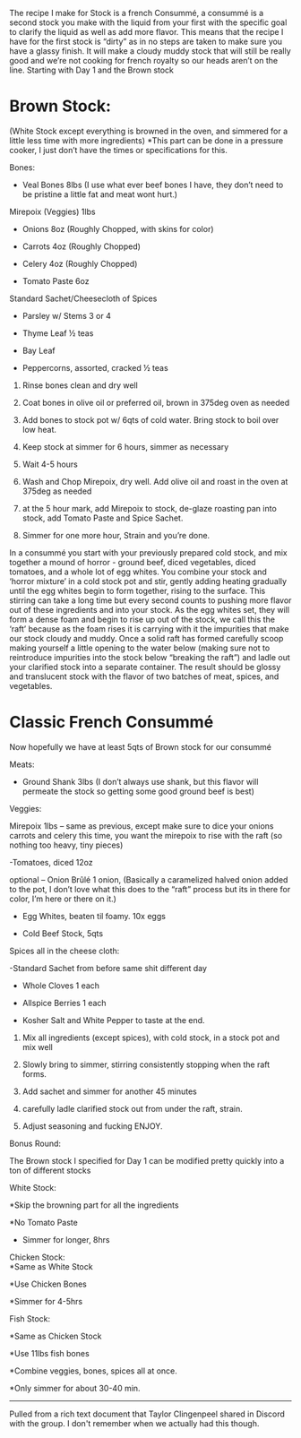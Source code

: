 The recipe I make for Stock is a french Consummé, a consummé is a second stock you make with the liquid from your first with the specific goal to clarify the liquid as well as add more flavor. This means that the recipe I have for the first stock is “dirty” as in no steps are taken to make sure you have a glassy finish. It will make a cloudy muddy stock that will still be really good and we’re not cooking for french royalty so our heads aren’t on the line. Starting with Day 1 and the Brown stock

  

# Brown Stock:

(White Stock except everything is browned in the oven, and simmered for a little less time with more ingredients) *This part can be done in a pressure cooker, I just don’t have the times or specifications for this.

Bones:

- Veal Bones 8lbs (I use what ever beef bones I have, they don’t need to be pristine a little fat and meat wont hurt.)

  

Mirepoix (Veggies) 1lbs

- Onions 8oz (Roughly Chopped, with skins for color)

- Carrots 4oz (Roughly Chopped)

- Celery 4oz (Roughly Chopped)

  

- Tomato Paste 6oz

  

Standard Sachet/Cheesecloth of Spices

- Parsley w/ Stems 3 or 4

- Thyme Leaf ½ teas

- Bay Leaf

- Peppercorns, assorted, cracked ½ teas

  

  

1) Rinse bones clean and dry well

2) Coat bones in olive oil or preferred oil, brown in 375deg oven as needed

3) Add bones to stock pot w/ 6qts of cold water. Bring stock to boil over low heat.

4) Keep stock at simmer for 6 hours, simmer as necessary

5) Wait 4-5 hours

5) Wash and Chop Mirepoix, dry well. Add olive oil and roast in the oven at 375deg as needed

6) at the 5 hour mark, add Mirepoix to stock, de-glaze roasting pan into stock, add Tomato Paste and Spice Sachet.

7) Simmer for one more hour, Strain and you’re done.

  

  

In a consummé you start with your previously prepared cold stock, and mix together a mound of horror - ground beef, diced vegetables, diced tomatoes, and a whole lot of egg whites. You combine your stock and ‘horror mixture’ in a cold stock pot and stir, gently adding heating gradually until the egg whites begin to form together, rising to the surface. This stirring can take a long time but every second counts to pushing more flavor out of these ingredients and into your stock. As the egg whites set, they will form a dense foam and begin to rise up out of the stock, we call this the ‘raft’ because as the foam rises it is carrying with it the impurities that make our stock cloudy and muddy. Once a solid raft has formed carefully scoop making yourself a little opening to the water below (making sure not to reintroduce impurities into the stock below “breaking the raft”) and ladle out your clarified stock into a separate container. The result should be glossy and translucent stock with the flavor of two batches of meat, spices, and vegetables.

  

# Classic French Consummé

Now hopefully we have at least 5qts of Brown stock for our consummé

  

Meats:

- Ground Shank 3lbs (I don’t always use shank, but this flavor will permeate the stock so getting some good ground beef is best)

  

Veggies:

Mirepoix 1lbs – same as previous, except make sure to dice your onions carrots and celery this time, you want the mirepoix to rise with the raft (so nothing too heavy, tiny pieces)

-Tomatoes, diced 12oz

optional – Onion Brûlé 1 onion, (Basically a caramelized halved onion added to the pot, I don’t love what this does to the “raft” process but its in there for color, I’m here or there on it.)

  

- Egg Whites, beaten til foamy. 10x eggs

  

- Cold Beef Stock, 5qts

  

Spices all in the cheese cloth:

-Standard Sachet from before same shit different day

- Whole Cloves 1 each

- Allspice Berries 1 each

  

- Kosher Salt and White Pepper to taste at the end.

  

  

1) Mix all ingredients (except spices), with cold stock, in a stock pot and mix well

2) Slowly bring to simmer, stirring consistently stopping when the raft forms.

3) Add sachet and simmer for another 45 minutes

4) carefully ladle clarified stock out from under the raft, strain.

5) Adjust seasoning and fucking ENJOY.

  

  

Bonus Round:  
  

The Brown stock I specified for Day 1 can be modified pretty quickly into a ton of different stocks  
  
White Stock:

*Skip the browning part for all the ingredients

*No Tomato Paste

* Simmer for longer, 8hrs

  

Chicken Stock:  
*Same as White Stock

*Use Chicken Bones

*Simmer for 4-5hrs

  

Fish Stock:

*Same as Chicken Stock

*Use 11lbs fish bones

*Combine veggies, bones, spices all at once.

*Only simmer for about 30-40 min.

---
Pulled from a rich text document that Taylor Clingenpeel shared in Discord with the group. I don't remember when we actually had this though.